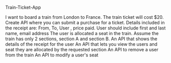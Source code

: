 Train-Ticket-App


I want to board a train from London to France. The train ticket will cost $20.
Create API where you can submit a purchase for a ticket. Details included in the receipt are:
From, To, User , price paid.
User should include first and last name, email address
The user is allocated a seat in the train. Assume the train has only 2 sections, section A and section B.
An API that shows the details of the receipt for the user
An API that lets you view the users and seat they are allocated by the requested section
An API to remove a user from the train
An API to modify a user's seat
